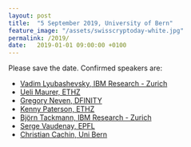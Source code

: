 ```yaml
---
layout: post
title:  "5 September 2019, University of Bern"
feature_image: "/assets/swisscryptoday-white.jpg"
permalink: /2019/
date:   2019-01-01 09:00:00 +0100
---
```


Please save the date.
Confirmed speakers are:

- [Vadim Lyubashevsky, IBM Research - Zurich](//researcher.watson.ibm.com/researcher/view.php?person=zurich-VAD)
- [Ueli Maurer, ETHZ](//crypto.ethz.ch/~maurer/)
- [Gregory Neven, DFINITY](//www.neven.org/)
- [Kenny Paterson, ETHZ](http://www.isg.rhul.ac.uk/~kp/)
- [Björn Tackmann, IBM Research - Zurich](//researcher.watson.ibm.com/researcher/view.php?person=zurich-VAD)
- [Serge Vaudenay, EPFL](//lasec.epfl.ch/people/vaudenay)
- [Christian Cachin, Uni Bern](//crypto.unibe.ch/cc/)
